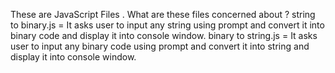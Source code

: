 These are JavaScript Files . What are these files concerned about ? 
string to binary.js = It asks user to input any string using prompt and convert it into binary code and display it into console window.
binary to string.js = It asks user to input any binary code using prompt and convert it into string and display it into console window.
